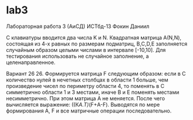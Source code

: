 # lab3
Лабораторная работа 3 (АиСД) ИСТбд-13 Фокин Даниил

С клавиатуры вводится два числа K и N. Квадратная матрица А(N,N), состоящая из 4-х равных по размерам подматриц, 
B,C,D,E заполняется случайным образом целыми числами в интервале [-10,10]. Для тестирования использовать не случайное 
заполнение, а целенаправленное.

Вариант 26
26.	Формируется матрица F следующим образом: если в С количество нулей в нечетных столбцах в области 1 больше, чем 
произведение чисел по периметру области 4, то поменять в С симметрично области 1 и 3 местами, иначе В и Е поменять 
местами несимметрично. При этом матрица А не меняется. После чего вычисляется выражение: ((К*A.T)*(F+А-F). 
Выводятся по мере формирования А, F и все матричные операции последовательно.
